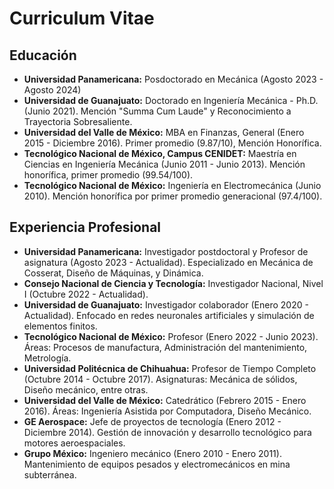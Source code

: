 # Curriculum Vitae

## Educación

- **Universidad Panamericana:** Posdoctorado en Mecánica (Agosto 2023 - Agosto 2024)
- **Universidad de Guanajuato:** Doctorado en Ingeniería Mecánica - Ph.D. (Junio 2021). Mención "Summa Cum Laude" y Reconocimiento a Trayectoria Sobresaliente.
- **Universidad del Valle de México:** MBA en Finanzas, General (Enero 2015 - Diciembre 2016). Primer promedio (9.87/10), Mención Honorífica.
- **Tecnológico Nacional de México, Campus CENIDET:** Maestría en Ciencias en Ingeniería Mecánica (Junio 2011 - Junio 2013). Mención honorífica, primer promedio (99.54/100).
- **Tecnológico Nacional de México:** Ingeniería en Electromecánica (Junio 2010). Mención honorífica por primer promedio generacional (97.4/100).

## Experiencia Profesional

- **Universidad Panamericana:** Investigador postdoctoral y Profesor de asignatura (Agosto 2023 - Actualidad). Especializado en Mecánica de Cosserat, Diseño de Máquinas, y Dinámica.
- **Consejo Nacional de Ciencia y Tecnología:** Investigador Nacional, Nivel I (Octubre 2022 - Actualidad).
- **Universidad de Guanajuato:** Investigador colaborador (Enero 2020 - Actualidad). Enfocado en redes neuronales artificiales y simulación de elementos finitos.
- **Tecnológico Nacional de México:** Profesor (Enero 2022 - Junio 2023). Áreas: Procesos de manufactura, Administración del mantenimiento, Metrología.
- **Universidad Politécnica de Chihuahua:** Profesor de Tiempo Completo (Octubre 2014 - Octubre 2017). Asignaturas: Mecánica de sólidos, Diseño mecánico, entre otras.
- **Universidad del Valle de México:** Catedrático (Febrero 2015 - Enero 2016). Áreas: Ingeniería Asistida por Computadora, Diseño Mecánico.
- **GE Aerospace:** Jefe de proyectos de tecnología (Enero 2012 - Diciembre 2014). Gestión de innovación y desarrollo tecnológico para motores aeroespaciales.
- **Grupo México:** Ingeniero mecánico (Enero 2010 - Enero 2011). Mantenimiento de equipos pesados y electromecánicos en mina subterránea.

